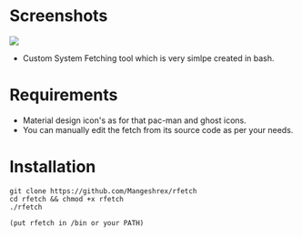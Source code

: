
# Screenshots
<img src="https://raw.githubusercontent.com/Mangeshrex/rfetch/main/screenshots/1.png">

- Custom System Fetching tool which is very simlpe created in bash. 

# Requirements 
- Material design icon's as for that pac-man and ghost icons. 
- You can manually edit the fetch from its source code as per your needs. 

# Installation 

 ```
 git clone https://github.com/Mangeshrex/rfetch
 cd rfetch && chmod +x rfetch
 ./rfetch

 (put rfetch in /bin or your PATH)

 ```
